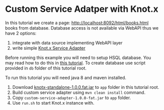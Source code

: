 # Custom Service Adatper with Knot.x

In this tutorial we create a page: [http://localhost:8092/html/books.html](http://localhost:8092/html/books.html) books from database.
Database access is not available via WebAPI thus we have 2 options:

1. integrate with data source implementing WebAPI layer
2. write simple [Knot.x Service Adapter](https://github.com/Cognifide/knotx/wiki/ServiceAdapter)

Before running this example you will need to setup HSQL database.
You may read how to do this in [this tutorial](http://o7planning.org/en/10287/installing-and-configuring-hsqldb-database).
To create database use script provided in `db` folder of this tutorial root.

To run this tutorial you will need java 8 and maven installed.

1. Download [knotx-standalone-1.0.0.fat.jar](https://oss.sonatype.org/content/groups/public/io/knotx/knotx-standalone/1.0.0/knotx-standalone-1.0.0.fat.jar)
to `app` folder in this tutorial root.
2. Build custom service adapter using `mvn clean install` command.
3. Copy `custom-service-adapter-1.0.0-fat.jar` to `app` folder.
4. Use `run.sh` to start Knot.x instance with.